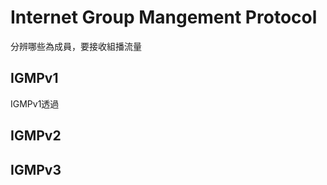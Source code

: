 # Internet Group Mangement Protocol # 

分辨哪些為成員，要接收組播流量

## IGMPv1 ##

IGMPv1透過

## IGMPv2 ##



## IGMPv3 ##
